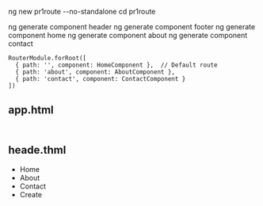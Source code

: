 ng new pr1route --no-standalone
cd pr1route

ng generate component header
ng generate component footer
ng generate component home
ng generate component about
ng generate component contact

    RouterModule.forRoot([
      { path: '', component: HomeComponent },  // Default route
      { path: 'about', component: AboutComponent },
      { path: 'contact', component: ContactComponent }
    ])

app.html
-----------
<div>
<header></header>

<router-outlet></router-outlet>

<app-footer></app-footer>
</div>

heade.thml
-------------
<nav>
    <ul>
      <li><a routerLink="/">Home</a></li>
      <li><a routerLink="/about">About</a></li>
      <li><a routerLink="/contact">Contact</a></li>
      <li><a routerLink="/create">Create</a></li>
    </ul>
  </nav>